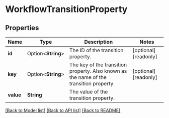 # WorkflowTransitionProperty

## Properties

Name | Type | Description | Notes
------------ | ------------- | ------------- | -------------
**id** | Option<**String**> | The ID of the transition property. | [optional][readonly]
**key** | Option<**String**> | The key of the transition property. Also known as the name of the transition property. | [optional][readonly]
**value** | **String** | The value of the transition property. | 

[[Back to Model list]](../README.md#documentation-for-models) [[Back to API list]](../README.md#documentation-for-api-endpoints) [[Back to README]](../README.md)


